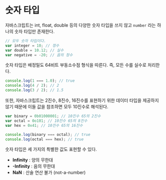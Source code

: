 # 숫자 타입

자바스크립트는 int, float, double 등의 다양한 숫자 타입을 쓰지 않고 `number` 라는 하나의 숫자 타입만 존재한다.

```jsx
// 모두 숫자 타입이다.
var integer = 10; // 정수
var double = 10.12; // 실수
var negative = -20; // 음의 정수
```

숫자 타입은 배정밀도 64비트 부동소수점 형식을 따른다. 즉, 모든 수를 실수로 처리한다.

```jsx
console.log(1 === 1.0); // true
console.log(4 / 2); // 2
console.log(3 / 2); // 1.5
```

또한, 자바스크립트는 2진수, 8진수, 16진수를 표현하기 위한 데이터 타입을 제공하지 않기 때문에 이들 값을 참조하면 모두 10진수로 해석된다.

```jsx
var binary = 0b01000001; // 10진수 65의 2진수
var octal = 0o101; // 10진수 65의 8진수
var hex = 0x41; // 10진수 65의 16진수

console.log(binary === octal); // true
console.log(octal === hex); // true
```

숫자 타입은 세 가지의 특별한 값도 표현할 수 있다.

- **Infinity** : 양의 무한대
- **-Infinity** : 음의 무한대
- **NaN** : 산술 연산 불가 (not-a-number)
